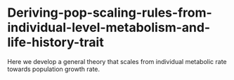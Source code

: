 # Deriving-pop-scaling-rules-from-individual-level-metabolism-and-life-history-trait
Here we develop a general theory that scales from individual metabolic rate towards population growth rate. 

